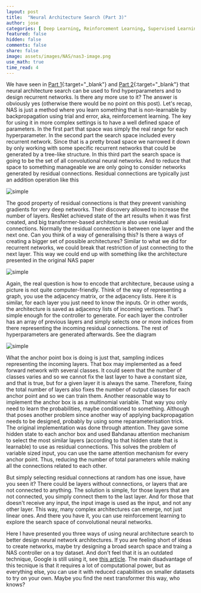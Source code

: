 ```yaml
---
layout: post
title:  "Neural Architecture Search (Part 3)"
author: jose
categories: [ Deep Learning, Reinforcement Learning, Supervised Learning, Happy Ideas ]
featured: false
hidden: false
comments: false
share: false
image: assets/images/NAS/nas3-image.png
use_math: true
time_read: 4
---
```


We have seen in [Part 1]({{site.baseurl}}/NAS){:target="_blank"} and [Part 2]({{site.baseurl}}/NAS-parte2){:target="_blank"} that neural architecture search can be used to find hyperparameters and to design recurrent networks. Is there any more use to it? The answer is obviously yes (otherwise there would be no point on this post). Let's recap, NAS is just a method where you learn something that is non-learnable by backpropagation using trial and error, aka, reinforcement learning. The key for using it in more complex settings is to have a well defined space of parameters. In the first part that space was simply the real range for each hyperparameter. In the second part the search space included every recurrent network. Since that is a pretty broad space we narrowed it down by only working with some specific recurrent networks that could be generated by a tree-like structure. In this third part the search space is going to be the set of all convolutional neural networks. And to reduce that space to something manageable we are only going to consider networks generated by residual connections. Residual connections are typically just an addition operation like this

<p class="text-center"><img class="" src="{{site.baseurl}}/assets/images/NAS/residual-def.png" alt="simple" /></p>

The good property of residual connections is that they prevent vanishing gradients for very deep networks. Their discovery allowed to increase the number of layers. ResNet achieved state of the art results when it was first created, and big transformer-based architecture also use residual connections. Normally the residual connection is between one layer and the next one. Can you think of a way of generalising this? Is there a ways of creating a bigger set of possible architectures? Similar to what we did for recurrent networks, we could break that restriction of just connecting to the next layer. This way we could end up with something like the architecture presented in the original NAS paper

<p class="text-center"><img class="" src="{{site.baseurl}}/assets/images/NAS/orig-res.png" alt="simple" /></p>

Again, the real question is how to encode that architecture, because using a picture is not quite computer-friendly. Think of the way of representing a graph, you use the adjacency matrix, or the adjacency lists. Here it is similar, for each layer you just need to know the inputs. Or in other words, the architecture is saved as adjacency lists of incoming vertices. That's simple enough for the controller to generate. For each layer the controller has an array of previous layers and simply selects one or more indices from there representing the incoming residual connections. The rest of hyperparameters are generated afterwards. See the diagram

<p class="text-center"><img class="" src="{{site.baseurl}}/assets/images/NAS/res-diagram.png" alt="simple" /></p>

What the anchor point box is doing is just that, sampling indices representing the incoming layers. That box may implemented as a feed forward network with several classes. It could seem that the number of classes varies and so we cannot fix the last layer to have a constant size, and that is true, but for a given layer it is always the same. Therefore, fixing the total number of layers also fixes the number of output classes for each anchor point and so we can train them. Another reasonable way to implement the anchor box is as a multinomial variable. That way you only need to learn the probabilities, maybe conditioned to something. Although that poses another problem since another way of applying backpropagation needs to be designed, probably by using some reparameterisation trick. The original implementation was done through attention. They gave some hidden state to each anchor box and used Bahdanau attention mechanism to select the most similar layers (according to that hidden state that is learnable) to use as residual connections. This solves the problem of variable sized input, you can use the same attention mechanism for every anchor point. Thus, reducing the number of total parameters while making all the connections related to each other.

But simply selecting residual connections at random has one issue, have you seen it? There could be layers without connections, or layers that are not connected to anything. The solution is simple, for those layers that are not connected, you simply connect them to the last layer. And for those that doesn't receive any input, the input image is used as the input, and not any other layer. This way, many complex architectures can emerge, not just linear ones. And there you have it, you can use reinforcement learning to explore the search space of convolutional neural networks.

Here I have presented you three ways of using neural architecture search to better design neural network architectures. If you are feeling short of ideas to create networks, maybe try designing a broad search space and traing a NAS controller on a toy dataset. And don't feel that it is an outdated technique, Google is still using it, see [this article](https://ai.googleblog.com/2022/08/building-efficient-multiple-visual.html). The main disadvantage of this tecnique is that it requires a lot of computational power, but as everything else, you can use it with reduced capabilities on smaller datasets to try on your own. Maybe you find the next transformer this way, who knows?